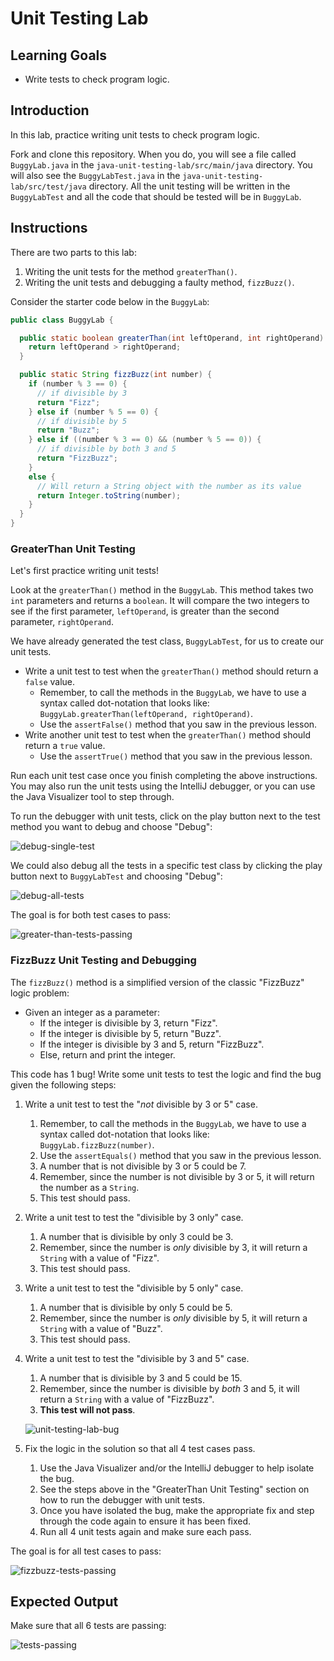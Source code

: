 # Unit Testing Lab

## Learning Goals

- Write tests to check program logic.

## Introduction

In this lab, practice writing unit tests to check program logic.

Fork and clone this repository. When you do, you will see a file called
`BuggyLab.java` in the `java-unit-testing-lab/src/main/java` directory. You will
also see the `BuggyLabTest.java` in the `java-unit-testing-lab/src/test/java`
directory. All the unit testing will be written in the `BuggyLabTest` and all
the code that should be tested will be in `BuggyLab`.

## Instructions

There are two parts to this lab:

1. Writing the unit tests for the method `greaterThan()`.
2. Writing the unit tests and debugging a faulty method, `fizzBuzz()`.

Consider the starter code below in the `BuggyLab`:

```java
public class BuggyLab {

  public static boolean greaterThan(int leftOperand, int rightOperand) {
    return leftOperand > rightOperand;
  }

  public static String fizzBuzz(int number) {
    if (number % 3 == 0) {
      // if divisible by 3
      return "Fizz";
    } else if (number % 5 == 0) {
      // if divisible by 5
      return "Buzz";
    } else if ((number % 3 == 0) && (number % 5 == 0)) {
      // if divisible by both 3 and 5
      return "FizzBuzz";
    }
    else {
      // Will return a String object with the number as its value
      return Integer.toString(number);
    }
  }
}
```

### GreaterThan Unit Testing

Let's first practice writing unit tests!

Look at the `greaterThan()` method in the `BuggyLab`. This method takes two
`int` parameters and returns a `boolean`. It will compare the two integers to
see if the first parameter, `leftOperand`, is greater than the second parameter,
`rightOperand`.

We have already generated the test class, `BuggyLabTest`, for us to create our
unit tests.

- Write a unit test to test when the `greaterThan()` method should return a
  `false` value.
  - Remember, to call the methods in the `BuggyLab`, we have to use a syntax
    called dot-notation that looks like:
    `BuggyLab.greaterThan(leftOperand, rightOperand)`.
  - Use the `assertFalse()` method that you saw in the previous lesson.
- Write another unit test to test when the `greaterThan()` method should return
  a `true` value.
  - Use the `assertTrue()` method that you saw in the previous lesson.

Run each unit test case once you finish completing the above instructions. You
may also run the unit tests using the IntelliJ debugger, or you can use the Java
Visualizer tool to step through.

To run the debugger with unit tests, click on the play button next to the test
method you want to debug and choose "Debug":

![debug-single-test](https://curriculum-content.s3.amazonaws.com/java-mod-1/unit-tests/intellij-debug-unit-tests.png)

We could also debug all the tests in a specific test class by clicking the play
button next to `BuggyLabTest` and choosing "Debug":

![debug-all-tests](https://curriculum-content.s3.amazonaws.com/java-mod-1/unit-tests/intellij-debug-all-unit-tests.png)

The goal is for both test cases to pass:

![greater-than-tests-passing](https://curriculum-content.s3.amazonaws.com/java-mod-1/unit-tests/greater-than-tests-pass.png)

### FizzBuzz Unit Testing and Debugging

The `fizzBuzz()` method is a simplified version of the classic "FizzBuzz" logic
problem:

- Given an integer as a parameter:
  - If the integer is divisible by 3, return "Fizz".
  - If the integer is divisible by 5, return "Buzz".
  - If the integer is divisible by 3 and 5, return "FizzBuzz".
  - Else, return and print the integer.

This code has 1 bug! Write some unit tests to test the logic and find the bug
given the following steps:

1. Write a unit test to test the "_not_ divisible by 3 or 5" case.
   1. Remember, to call the methods in the `BuggyLab`, we have to use a syntax
      called dot-notation that looks like:
      `BuggyLab.fizzBuzz(number)`.
   2. Use the `assertEquals()` method that you saw in the previous lesson.
   3. A number that is not divisible by 3 or 5 could be 7.
   4. Remember, since the number is not divisible by 3 or 5, it will return
      the number as a `String`.
   5. This test should pass.
2. Write a unit test to test the "divisible by 3 only" case.
   1. A number that is divisible by only 3 could be 3.
   2. Remember, since the number is _only_ divisible by 3, it will return a
      `String` with a value of "Fizz".
   3. This test should pass.
3. Write a unit test to test the "divisible by 5 only" case.
   1. A number that is divisible by only 5 could be 5.
   2. Remember, since the number is _only_ divisible by 5, it will return a
      `String` with a value of "Buzz".
   3. This test should pass.
4. Write a unit test to test the "divisible by 3 and 5" case.
   1. A number that is divisible by 3 and 5 could be 15.
   2. Remember, since the number is divisible by _both_ 3 and 5, it will return
      a `String` with a value of "FizzBuzz".
   3. **This test will not pass**.

   ![unit-testing-lab-bug](https://curriculum-content.s3.amazonaws.com/java-mod-3/unit-testing-lab/unit-test-bug.png)

5. Fix the logic in the solution so that all 4 test cases pass.
   1. Use the Java Visualizer and/or the IntelliJ debugger to help isolate the
      bug.
   2. See the steps above in the "GreaterThan Unit Testing" section on how to
      run the debugger with unit tests.
   3. Once you have isolated the bug, make the appropriate fix and step through
      the code again to ensure it has been fixed.
   4. Run all 4 unit tests again and make sure each pass.

The goal is for all test cases to pass:

![fizzbuzz-tests-passing](https://curriculum-content.s3.amazonaws.com/java-mod-1/unit-tests/fizzbuzz-tests-passing.png)

## Expected Output

Make sure that all 6 tests are passing:

![tests-passing](https://curriculum-content.s3.amazonaws.com/java-mod-1/unit-tests/unit-test-lab-tests-passing.png)
